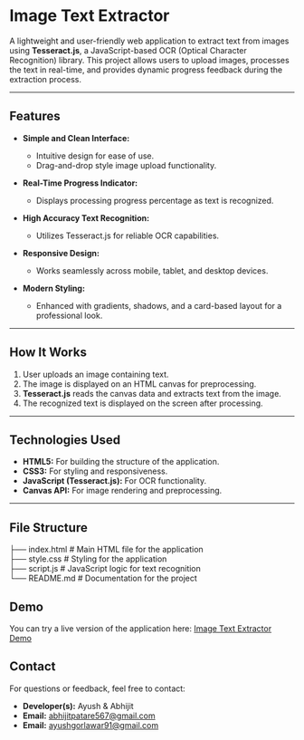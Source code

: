 # Image Text Extractor

A lightweight and user-friendly web application to extract text from images using **Tesseract.js**, a JavaScript-based OCR (Optical Character Recognition) library. This project allows users to upload images, processes the text in real-time, and provides dynamic progress feedback during the extraction process.

---

## **Features**
- **Simple and Clean Interface:** 
  - Intuitive design for ease of use.
  - Drag-and-drop style image upload functionality.

- **Real-Time Progress Indicator:** 
  - Displays processing progress percentage as text is recognized.

- **High Accuracy Text Recognition:** 
  - Utilizes Tesseract.js for reliable OCR capabilities.

- **Responsive Design:** 
  - Works seamlessly across mobile, tablet, and desktop devices.

- **Modern Styling:** 
  - Enhanced with gradients, shadows, and a card-based layout for a professional look.

---

## **How It Works**
1. User uploads an image containing text.
2. The image is displayed on an HTML canvas for preprocessing.
3. **Tesseract.js** reads the canvas data and extracts text from the image.
4. The recognized text is displayed on the screen after processing.

---

## **Technologies Used**
- **HTML5:** For building the structure of the application.
- **CSS3:** For styling and responsiveness.
- **JavaScript (Tesseract.js):** For OCR functionality.
- **Canvas API:** For image rendering and preprocessing.

---
## File Structure

├── index.html        # Main HTML file for the application <br>
├── style.css         # Styling for the application <br>
├── script.js         # JavaScript logic for text recognition<br>
└── README.md         # Documentation for the project<br>

## **Demo**
You can try a live version of the application here: [Image Text Extractor Demo](#)  

## **Contact**
For questions or feedback, feel free to contact:

- **Developer(s):** Ayush & Abhijit
- **Email:** abhijitpatare567@gmail.com
- **Email:** ayushgorlawar91@gmail.com



